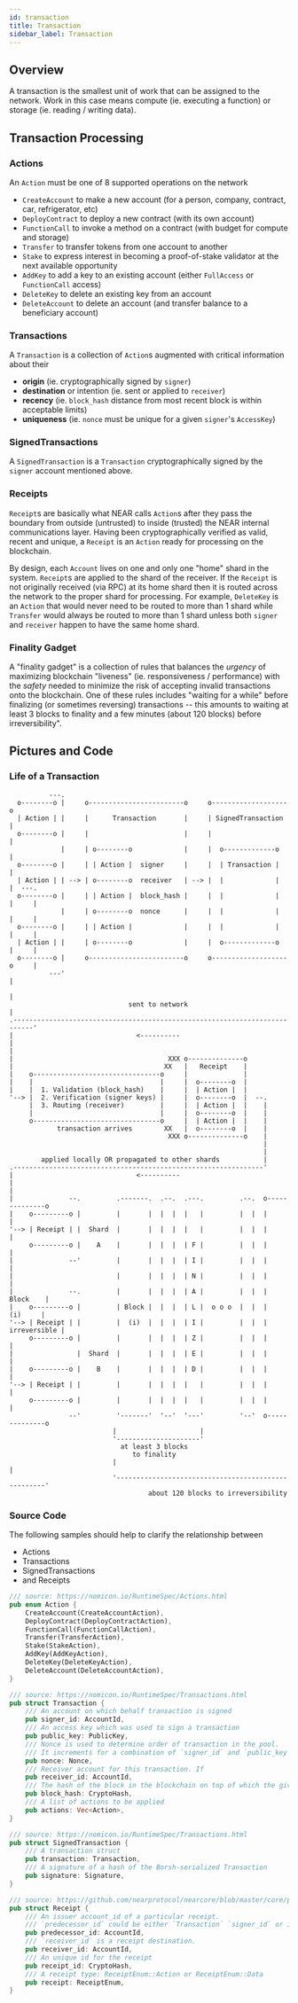 ```yaml
---
id: transaction
title: Transaction
sidebar_label: Transaction
---
```



## Overview

A transaction is the smallest unit of work that can be assigned to the network.  Work in this case means compute (ie. executing a function) or storage (ie. reading / writing data).


## Transaction Processing

### Actions

An `Action` must be one of 8 supported operations on the network
- `CreateAccount` to make a new account (for a person, company, contract, car, refrigerator, etc)
- `DeployContract` to deploy a new contract (with its own account)
- `FunctionCall` to invoke a method on a contract (with budget for compute and storage)
- `Transfer` to transfer tokens from one account to another
- `Stake` to express interest in becoming a proof-of-stake validator at the next available opportunity
- `AddKey` to add a key to an existing account (either `FullAccess` or `FunctionCall` access)
- `DeleteKey` to delete an existing key from an account
- `DeleteAccount` to delete an account (and transfer balance to a beneficiary account)

### Transactions

A `Transaction` is a collection of `Action`s augmented with critical information about their
- **origin** (ie. cryptographically signed by `signer`)
- **destination** or intention (ie. sent or applied to `receiver`)
- **recency** (ie. `block_hash` distance from most recent block is within acceptable limits)
- **uniqueness** (ie. `nonce` must be unique for a given `signer`'s `AccessKey`)

### SignedTransactions

A `SignedTransaction` is a `Transaction` cryptographically signed by the `signer` account mentioned above.

### Receipts

`Receipt`s are basically what NEAR calls `Action`s after they pass the boundary from outside (untrusted) to inside (trusted) the NEAR internal communications layer. Having been cryptographically verified as valid, recent and unique, a `Receipt` is an `Action` ready for processing on the blockchain.

By design, each `Account` lives on one and only one "home" shard in the system.  `Receipt`s are applied to the shard of the receiver.  If the `Receipt` is not originally received (via RPC) at its home shard then it is routed across the network to the proper shard for processing.  For example, `DeleteKey` is an `Action` that would never need to be routed to more than 1 shard while `Transfer` would always be routed to more than 1 shard unless both `signer` and `receiver` happen to have the same home shard.

### Finality Gadget

A "finality gadget" is a collection of rules that balances the *urgency* of maximizing blockchain "liveness" (ie. responsiveness / performance) with the *safety* needed to minimize the risk of accepting invalid transactions onto the blockchain.  One of these rules includes "waiting for a while" before finalizing (or sometimes reversing) transactions -- this amounts to waiting at least 3 blocks to finality and a few minutes (about 120 blocks) before irreversibility".

## Pictures and Code

### Life of a Transaction

```text
          ---.
  o--------o |     o------------------------o     o-------------------o
  | Action | |     |      Transaction       |     | SignedTransaction |
  o--------o |     |                        |     |                   |
             |     | o--------o             |     |  o-------------o  |
  o--------o |     | | Action |  signer     |     |  | Transaction |  |
  | Action | | --> | o--------o  receiver   | --> |  |             |  |  ---.
  o--------o |     | | Action |  block_hash |     |  |             |  |     |
             |     | o--------o  nonce      |     |  |             |  |     |
  o--------o |     | | Action |             |     |  |             |  |     |
  | Action | |     | o--------o             |     |  o-------------o  |     |
  o--------o |     o------------------------o     o-------------------o     |
          ---'                                                              |
                                                                            |
                              sent to network                               |
.---------------------------------------------------------------------------'
|                               <----------
|
|                                                             
|                                       XXX o--------------o  
|                                      XX   |   Receipt    |  
|    o--------------------------------o     |              |  
|    |                                |     |  o--------o  |  
|    |  1. Validation (block_hash)    |     |  | Action |  |  
'--> |  2. Verification (signer keys) |     |  o--------o  |  --.
     |  3. Routing (receiver)         |     |  | Action |  |    |
     |                                |     |  o--------o  |    |
     o--------------------------------o     |  | Action |  |    |
            transaction arrives        XX   |  o--------o  |    |
                                        XXX o--------------o    |
                                                                |
                                                                |
        applied locally OR propagated to other shards           |
.---------------------------------------------------------------'
|                               <----------
|
|
|              --.         .-------.  .--.  .---.         .--.  o--------------o
|    o---------o |         |       |  |  |  |   |         |  |  |              |
'--> | Receipt | |  Shard  |       |  |  |  |   |         |  |  |              |
     o---------o |    A    |       |  |  |  | F |         |  |  |              |
|              --'         |       |  |  |  | I |         |  |  |              |
|                          |       |  |  |  | N |         |  |  |              |
|              --.         |       |  |  |  | A |         |  |  |     Block    |
|    o---------o |         | Block |  |  |  | L |  o o o  |  |  |      (i)     |
'--> | Receipt | |         |  (i)  |  |  |  | I |         |  |  | irreversible |
     o---------o |         |       |  |  |  | Z |         |  |  |              |
|                |  Shard  |       |  |  |  | E |         |  |  |              |
|    o---------o |    B    |       |  |  |  | D |         |  |  |              |
'--> | Receipt | |         |       |  |  |  |   |         |  |  |              |
     o---------o |         |       |  |  |  |   |         |  |  |              |
               --'         '-------'  '--'  '---'         '--'  o--------------o
                          |                     |
                          '---------------------'
                            at least 3 blocks
                               to finality
                          |                                                    |
                          '----------------------------------------------------'
                                   about 120 blocks to irreversibility
```

### Source Code

The following samples should help to clarify the relationship between
- Actions
- Transactions
- SignedTransactions
- and Receipts

```rust
/// source: https://nomicon.io/RuntimeSpec/Actions.html
pub enum Action {
    CreateAccount(CreateAccountAction),
    DeployContract(DeployContractAction),
    FunctionCall(FunctionCallAction),
    Transfer(TransferAction),
    Stake(StakeAction),
    AddKey(AddKeyAction),
    DeleteKey(DeleteKeyAction),
    DeleteAccount(DeleteAccountAction),
}

/// source: https://nomicon.io/RuntimeSpec/Transactions.html
pub struct Transaction {
    /// An account on which behalf transaction is signed
    pub signer_id: AccountId,
    /// An access key which was used to sign a transaction
    pub public_key: PublicKey,
    /// Nonce is used to determine order of transaction in the pool.
    /// It increments for a combination of `signer_id` and `public_key`
    pub nonce: Nonce,
    /// Receiver account for this transaction. If
    pub receiver_id: AccountId,
    /// The hash of the block in the blockchain on top of which the given transaction is valid
    pub block_hash: CryptoHash,
    /// A list of actions to be applied
    pub actions: Vec<Action>,
}

/// source: https://nomicon.io/RuntimeSpec/Transactions.html
pub struct SignedTransaction {
    /// A transaction struct
    pub transaction: Transaction,
    /// A signature of a hash of the Borsh-serialized Transaction
    pub signature: Signature,
}

/// source: https://github.com/nearprotocol/nearcore/blob/master/core/primitives/src/receipt.rs
pub struct Receipt {
    /// An issuer account_id of a particular receipt.
    /// `predecessor_id` could be either `Transaction` `signer_id` or intermediate contract's `account_id`.
    pub predecessor_id: AccountId,
    /// `receiver_id` is a receipt destination.
    pub receiver_id: AccountId,
    /// An unique id for the receipt
    pub receipt_id: CryptoHash,
    /// A receipt type: ReceiptEnum::Action or ReceiptEnum::Data
    pub receipt: ReceiptEnum,
}
```
